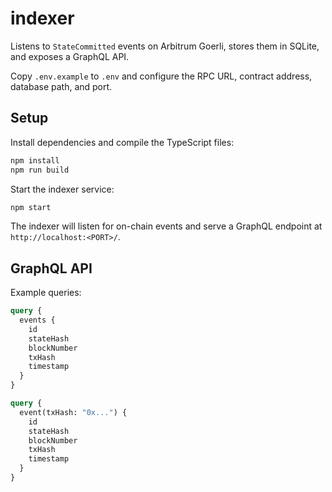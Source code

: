 # indexer

Listens to `StateCommitted` events on Arbitrum Goerli, stores them in SQLite, and exposes a GraphQL API.

Copy `.env.example` to `.env` and configure the RPC URL, contract address, database path, and port.

## Setup

Install dependencies and compile the TypeScript files:

```bash
npm install
npm run build
```

Start the indexer service:

```bash
npm start
```

The indexer will listen for on-chain events and serve a GraphQL endpoint at `http://localhost:<PORT>/`.

## GraphQL API

Example queries:

```graphql
query {
  events {
    id
    stateHash
    blockNumber
    txHash
    timestamp
  }
}

query {
  event(txHash: "0x...") {
    id
    stateHash
    blockNumber
    txHash
    timestamp
  }
}
```
